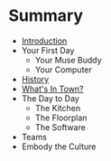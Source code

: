 # Summary

* [Introduction](README.md)
* Your First Day
   * Your Muse Buddy
   * Your Computer
* [History](history.md)
* [What's In Town?](whats_in_town.md)
* The Day to Day
   * The Kitchen
   * The Floorplan
   * The Software
* Teams
* Embody the Culture

